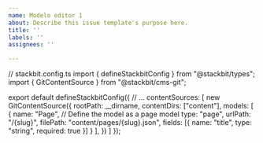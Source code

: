 ```yaml
---
name: Modelo editor 1
about: Describe this issue template's purpose here.
title: ''
labels: ''
assignees: ''

---
```


// stackbit.config.ts
import { defineStackbitConfig } from "@stackbit/types";
import { GitContentSource } from "@stackbit/cms-git";

export default defineStackbitConfig({
  // ...
  contentSources: [
    new GitContentSource({
      rootPath: __dirname,
      contentDirs: ["content"],
      models: [
        {
          name: "Page",
          // Define the model as a page model
          type: "page",
          urlPath: "/{slug}",
          filePath: "content/pages/{slug}.json",
          fields: [{ name: "title", type: "string", required: true }]
        }
      ],
    })
  ]
});
